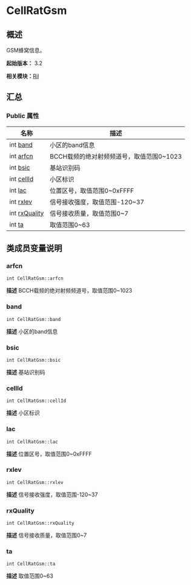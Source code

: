 # CellRatGsm


## 概述

GSM蜂窝信息。

**起始版本：** 3.2

**相关模块：**[Ril](_ril_v10.md)


## 汇总


### Public 属性

| 名称 | 描述 | 
| -------- | -------- |
| int [band](#band) | 小区的band信息  | 
| int [arfcn](#arfcn) | BCCH载频的绝对射频频道号，取值范围0~1023  | 
| int [bsic](#bsic) | 基站识别码  | 
| int [cellId](#cellid) | 小区标识  | 
| int [lac](#lac) | 位置区号，取值范围0~0xFFFF  | 
| int [rxlev](#rxlev) | 信号接收强度，取值范围-120~37  | 
| int [rxQuality](#rxquality) | 信号接收质量，取值范围0~7  | 
| int [ta](#ta) | 取值范围0~63  | 


## 类成员变量说明


### arfcn

```
int CellRatGsm::arfcn
```
**描述**
BCCH载频的绝对射频频道号，取值范围0~1023


### band

```
int CellRatGsm::band
```
**描述**
小区的band信息


### bsic

```
int CellRatGsm::bsic
```
**描述**
基站识别码


### cellId

```
int CellRatGsm::cellId
```
**描述**
小区标识


### lac

```
int CellRatGsm::lac
```
**描述**
位置区号，取值范围0~0xFFFF


### rxlev

```
int CellRatGsm::rxlev
```
**描述**
信号接收强度，取值范围-120~37


### rxQuality

```
int CellRatGsm::rxQuality
```
**描述**
信号接收质量，取值范围0~7


### ta

```
int CellRatGsm::ta
```
**描述**
取值范围0~63
